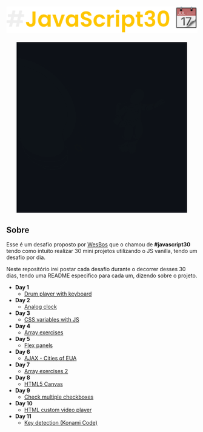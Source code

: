 <h1 align="center">
  <img src=".github/main-readme.svg" />
</h1>

<div align="center">
  <a href="https://storyset.com/"><img src=".github/Innovation.gif" /></a>
</div>

## Sobre
Esse é um desafio proposto por [WesBos](https://github.com/wesbos) que o chamou de **#javascript30** tendo como intuito realizar 30 mini projetos utilizando o JS vanilla, tendo um desafio por dia.

Neste repositório irei postar cada desafio durante o decorrer desses 30 dias, tendo uma README especifico para cada um, dizendo sobre o projeto.

- **Day 1**
  - <a href="https://github.com/gabrlcj/Javascript30/tree/main/Day1">Drum player with keyboard</a>
- **Day 2**
  - <a href="https://github.com/gabrlcj/Javascript30/tree/main/Day2">Analog clock</a>
- **Day 3**
  - <a href="https://github.com/gabrlcj/Javascript30/tree/main/Day3">CSS variables with JS</a>
- **Day 4**
  - <a href="https://github.com/gabrlcj/Javascript30/tree/main/Day4">Array exercises</a>
- **Day 5**
  - <a href="https://github.com/gabrlcj/Javascript30/tree/main/Day5">Flex panels</a>
- **Day 6**
  - <a href="https://github.com/gabrlcj/Javascript30/tree/main/Day6">AJAX - Cities of EUA</a>
- **Day 7**
  - <a href="https://github.com/gabrlcj/Javascript30/tree/main/Day7">Array exercises 2</a>
- **Day 8**
  - <a href="https://github.com/gabrlcj/Javascript30/tree/main/Day8">HTML5 Canvas</a>
- **Day 9**
  - <a href="https://github.com/gabrlcj/Javascript30/tree/main/Day9">Check multiple checkboxes</a>
- **Day 10**
  - <a href="https://github.com/gabrlcj/Javascript30/tree/main/Day10">HTML custom video player</a>
- **Day 11**
  - <a href="https://github.com/gabrlcj/Javascript30/tree/main/Day11">Key detection (Konami Code)</a>